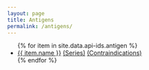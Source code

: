 ```yaml
---
layout: page
title: Antigens
permalink: /antigens/
---
```


<ul class="col6">
    {% for item in site.data.api-ids.antigen %}
    <li><a href="{{ item.id }}/">{{ item.name }}</a>
    <a href="{{ item.id }}/series">(Series)</a>
    <a href="{{ item.id }}/contraindications">(Contraindications)</a></li>
    {% endfor %}
</ul>